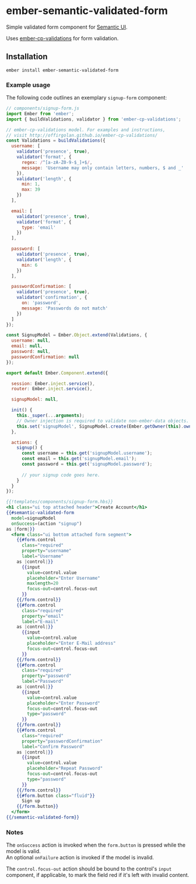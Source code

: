 # ember-semantic-validated-form

Simple validated form component for [Semantic UI](https://github.com/Semantic-Org/Semantic-UI-Ember).

Uses [ember-cp-validations](https://github.com/offirgolan/ember-cp-validations) for form validation. 

## Installation

```
ember install ember-semantic-validated-form
```

### Example usage
The following code outlines an exemplary `signup-form` component:

```js
// components/signup-form.js
import Ember from 'ember';
import { buildValidations, validator } from 'ember-cp-validations';

// ember-cp-validations model. For examples and instructions, 
// visit http://offirgolan.github.io/ember-cp-validations/
const Validations = buildValidations({
  username: [
    validator('presence', true),
    validator('format', {
      regex: /^[a-zA-Z0-9-$_]+$/,
      message: 'Username may only contain letters, numbers, $ and _'
    }),
    validator('length', {
      min: 1,
      max: 39
    })
  ],

  email: [
    validator('presence', true),
    validator('format', {
      type: 'email'
    })
  ],

  password: [
    validator('presence', true),
    validator('length', {
      min: 6
    })
  ],

  passwordConfirmation: [
    validator('presence', true),
    validator('confirmation', {
      on: 'password',
      message: 'Passwords do not match'
    })
  ]
});

const SignupModel = Ember.Object.extend(Validations, {
  username: null,
  email: null,
  password: null,
  passwordConfirmation: null
});

export default Ember.Component.extend({

  session: Ember.inject.service(),
  router: Ember.inject.service(),

  signupModel: null,

  init() {
    this._super(...arguments);
    // Owner injection is required to validate non-ember-data objects.
    this.set('signupModel', SignupModel.create(Ember.getOwner(this).ownerInjection()));
  },

  actions: {
    signup() {
      const username = this.get('signupModel.username');
      const email = this.get('signupModel.email');
      const password = this.get('signupModel.password');
      
      // your signup code goes here.
    }
  }
});

```


```hbs
{{!templates/components/signup-form.hbs}}
<h1 class="ui top attached header">Create Account</h1>
{{#semantic-validated-form
  model=signupModel
  onSuccess=(action "signup")
as |form|}}
  <form class="ui bottom attached form segment">
    {{#form.control
      class="required"
      property="username"
      label="Username"
    as |control|}}
      {{input
        value=control.value
        placeholder="Enter Username"
        maxlength=20
        focus-out=control.focus-out
      }}
    {{/form.control}}
    {{#form.control
      class="required"
      property="email"
      label="E-mail"
    as |control|}}
      {{input
        value=control.value
        placeholder="Enter E-Mail address"
        focus-out=control.focus-out
      }}
    {{/form.control}}
    {{#form.control
      class="required"
      property="password"
      label="Password"
    as |control|}}
      {{input
        value=control.value
        placeholder="Enter Password"
        focus-out=control.focus-out
        type="password"
      }}
    {{/form.control}}
    {{#form.control
      class="required"
      property="passwordConfirmation"
      label="Confirm Password"
    as |control|}}
      {{input
        value=control.value
        placeholder="Repeat Password"
        focus-out=control.focus-out
        type="password"
      }}
    {{/form.control}}
    {{#form.button class="fluid"}}
      Sign up
    {{/form.button}}
  </form>
{{/semantic-validated-form}}
```

### Notes
The `onSuccess` action is invoked when the `form.button` is pressed while the model is valid.  
An optional `onFailure` action is invoked if the model is invalid.

The `control.focus-out` action should be bound to the control's `input` component, if applicable, to mark the field red 
if it's left with invalid content. 
